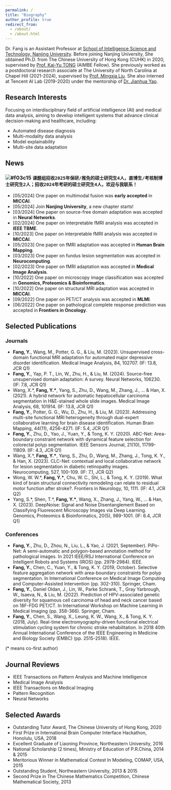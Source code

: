 ```yaml
---
permalink: /
title: "Biography"
author_profile: true
redirect_from: 
  - /about/
  - /about.html
---
```


Dr. Fang is an Assistant Professor at [School of Intelligence Science and Technology, Nanjing University](https://is.nju.edu.cn/main.htm/). Before joining Nanjing University, She obtained Ph.D. from The Chinese University of Hong Kong (CUHK) in 2020, supervised by [Prof. Kai-Yu TONG](https://www.bme.cuhk.edu.hk/kytong/Profile.html) (AIMBE Fellow). She previously worked as a postdoctoral research associate at The University of North Carolina at Chapel Hill (2021-2024), supervised by [Prof. Mingxia Liu](https://mingxia.web.unc.edu/). She also interned at Tencent AI Lab (2019-2020) under the mentorship of [Dr. Jianhua Yao](https://scholar.google.com/citations?user=3bQwlCQAAAAJ&hl=en).

Research Interests
------
Focusing on interdisciplinary field of artificial intelligence (AI) and medical data analysis, aiming to develop intelligent systems that advance clinical decision-making and healthcare, including:  
- Automated disease diagnosis  
- Multi-modality data analysis
- Model explainability  
- Multi-site data adaptation  

News
------
### ![#f03c15](https://placehold.co/15x15/f03c15/f03c15.png) `课题组招收2025年保研/推免的硕士研究生4人，直博生/考核制博士研究生2人；招收2024年考研的硕士研究生4人，欢迎与我联系！`  
- [05/2024] One paper on multimodal fusion was **early accepted** in **MICCAI**.
- [05/2024] Join **Nanjing University**, a new chapter starts!
- [03/2024] One paper on source-free domain adaptation was accepted in **Neural Networks**.
- [02/2024] One paper on interpretable fMRI analysis was accepted in **IEEE TBME**.
- [10/2023] One paper on interpretable fMRI analysis was accepted in **MICCAI**.
- [05/2023] One paper on fMRI adaptation was accepted in **Human Brain Mapping**.
- [03/2023] One paper on fundus lesion segmentation was accepted in **Neurocomputing**.
- [02/2023] One paper on fMRI adaptation was accepted in **Medical Image Analysis**.
- [10/2022] One paper on microscopy image classification was accepted in **Genomics, Proteomics & Bioinformatics**.
- [10/2022] One paper on structural MRI adaptation was accepted in **MICCAI**. 
- [09/2022] One paper on PET/CT analysis was accepted in **MLMI**.
- [06/2022] One paper on pathological complete response prediction was accepted in **Frontiers in Oncology**.

Selected Publications
------
### Journals
- **Fang, Y.**, Wang, M., Potter, G. G., & Liu, M. (2023). Unsupervised cross-domain functional MRI adaptation for automated major depressive disorder identification. Medical Image Analysis, 84, 102707. (IF: 13.8, JCR Q1)
- **Fang, Y.**, Yap, P. T., Lin, W., Zhu, H., & Liu, M. (2024). Source-free unsupervised domain adaptation: A survey. Neural Networks, 106230. (IF: 7.8, JCR Q1)
- Wang, X.\*, **Fang, Y.\***, Yang, S., Zhu, D., Wang, M., Zhang, J., ... & Han, X. (2021). A hybrid network for automatic hepatocellular carcinoma segmentation in H&E-stained whole slide images. Medical Image Analysis, 68, 101914. (IF: 13.8, JCR Q1)
- **Fang, Y.**, Potter, G. G., Wu, D., Zhu, H., & Liu, M. (2023). Addressing multi-site functional MRI heterogeneity through dual-expert collaborative learning for brain disease identification. Human Brain Mapping, 44(11), 4256-4271. (IF: 5.4, JCR Q1)
- **Fang, Y.**, Zhu, D., Yao, J., Yuan, Y., & Tong, K. Y. (2020). ABC-Net: Area-boundary constraint network with dynamical feature selection for colorectal polyp segmentation. IEEE Sensors Journal, 21(10), 11799-11809. (IF: 4.3, JCR Q1)
- Wang, X.\*, **Fang, Y.\***, Yang, S., Zhu, D., Wang, M., Zhang, J., Tong, K. Y., & Han, X. (2023). CLC-Net: contextual and local collaborative network for lesion segmentation in diabetic retinopathy images. Neurocomputing, 527, 100-109. (IF: 7.1, JCR Q2)
- Wong, W. W.\*, **Fang, Y.\***, Chu, W. C., Shi, L., & Tong, K. Y. (2019). What kind of brain structural connectivity remodeling can relate to residual motor function after stroke?. Frontiers in Neurology, 10, 1111. (IF: 4.1, JCR Q2)
- Yang, S.\*, Shen, T.\*, **Fang, Y.\***, Wang, X., Zhang, J., Yang, W., ... & Han, X. (2023). DeepNoise: Signal and Noise Disentanglement Based on Classifying Fluorescent Microscopy Images via Deep Learning. Genomics, Proteomics & Bioinformatics, 20(5), 989-1001. (IF: 6.4, JCR Q1)

### Conferences
- **Fang, Y.**, Zhu, D., Zhou, N., Liu, L., & Yao, J. (2021, September). PiPo-Net: A semi-automatic and polygon-based annotation method for pathological images. In 2021 IEEE/RSJ International Conference on Intelligent Robots and Systems (IROS) (pp. 2978-2984). IEEE.
- **Fang, Y.**, Chen, C., Yuan, Y., & Tong, K. Y. (2019, October). Selective feature aggregation network with area-boundary constraints for polyp segmentation. In International Conference on Medical Image Computing and Computer-Assisted Intervention (pp. 302-310). Springer, Cham.
- **Fang, Y.**, Daniel Oldan, J., Lin, W., Parke Schrank, T., Gray Yarbrough, W., Isaeva, N., & Liu, M. (2022). Prediction of HPV-associated genetic diversity for squamous cell carcinoma of head and neck cancer based on 18F-FDG PET/CT. In International Workshop on Machine Learning in Medical Imaging (pp. 358-366). Springer, Cham.
- **Fang, Y.**, Chen, S., Wang, X., Leung, K. W., Wang, X., & Tong, K. Y. (2018, July). Real-time electromyography-driven functional electrical stimulation cycling system for chronic stroke rehabilitation. In 2018 40th Annual International Conference of the IEEE Engineering in Medicine and Biology Society (EMBC) (pp. 2515-2518). IEEE.

(\* means co-first author)

Journal Reviews
------
- IEEE Transactions on Pattern Analysis and Machine Intelligence
- Medical Image Analysis
- IEEE Transactions on Medical Imaging
- Pattern Recognition
- Neural Networks

Selected Awards
------
- Outstanding Tutor Award, The Chinese University of Hong Kong, 2020 
- First Prize in International Brain Computer Interface Hackathon, Honolulu, USA, 2018 
- Excellent Graduate of Liaoning Province, Northeastern University, 2016 
- National Scholarship (2 times), Ministry of Education of P.R.China, 2014 & 2015 
- Meritorious Winner in Mathematical Contest In Modeling, COMAP, USA, 2015 
- Outstanding Student, Northeastern University, 2013 & 2015 
- Second Prize in The Chinese Mathematics Competition, Chinese Mathematical Society, 2013


